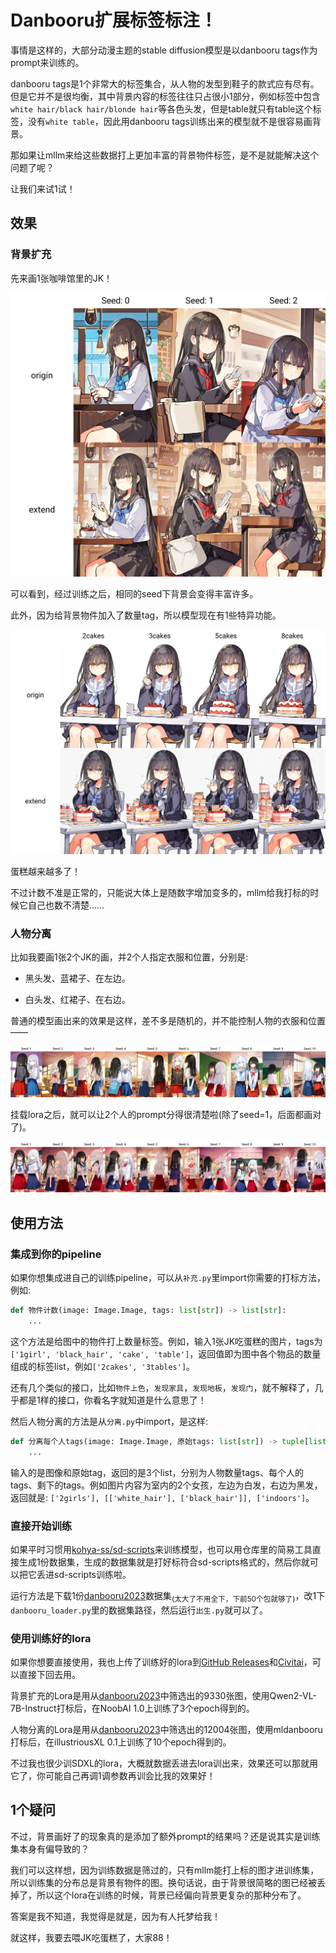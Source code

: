 # Danbooru扩展标签标注！

事情是这样的，大部分动漫主题的stable diffusion模型是以danbooru tags作为prompt来训练的。

danbooru tags是1个非常大的标签集合，从人物的发型到鞋子的款式应有尽有。但是它并不是很均衡，其中背景内容的标签往往只占很小1部分，例如标签中包含`white hair/black hair/blonde hair`等各色头发，但是table就只有table这个标签，没有`white table`，因此用danbooru tags训练出来的模型就不是很容易画背景。

那如果让mllm来给这些数据打上更加丰富的背景物件标签，是不是就能解决这个问题了呢？

让我们来试1试！


## 效果

### 背景扩充

先来画1张咖啡馆里的JK！

![img/cafe.webp](img/cafe.webp)

可以看到，经过训练之后，相同的seed下背景会变得丰富许多。

此外，因为给背景物件加入了数量tag，所以模型现在有1些特异功能。

![img/cake.webp](img/cake.webp)

蛋糕越来越多了！

不过计数不准是正常的，只能说大体上是随数字增加变多的，mllm给我打标的时候它自己也数不清楚……

### 人物分离

比如我要画1张2个JK的画，并2个人指定衣服和位置，分别是:

- 黑头发、蓝裙子、在左边。

- 白头发、红裙子、在右边。

普通的模型画出来的效果是这样，差不多是随机的，并不能控制人物的衣服和位置——

![img/人原.webp](img/人原.webp)

挂载lora之后，就可以让2个人的prompt分得很清楚啦(除了seed=1，后面都画对了)。

![img/人新.webp](img/人新.webp)


## 使用方法


### 集成到你的pipeline

如果你想集成进自己的训练pipeline，可以从`补充.py`里import你需要的打标方法，例如:

```python
def 物件计数(image: Image.Image, tags: list[str]) -> list[str]:
    ...
```

这个方法是给图中的物件打上数量标签。例如，输入1张JK吃蛋糕的图片，tags为`['1girl', 'black_hair', 'cake', 'table']`，返回值即为图中各个物品的数量组成的标签list，例如`['2cakes', '3tables']`。

还有几个类似的接口，比如`物件上色`，`发现家具`，`发现地板`，`发现门`，就不解释了，几乎都是1样的接口，你看名字就知道是什么意思了！

然后人物分离的方法是从`分离.py`中import，是这样:

```py
def 分离每个人tags(image: Image.Image, 原始tags: list[str]) -> tuple[list[str], list[list[str]], list[str]]:
    ...
```

输入的是图像和原始tag，返回的是3个list，分别为人物数量tags、每个人的tags、剩下的tags。例如图片内容为室内的2个女孩，左边为白发，右边为黑发，返回就是: `['2girls'], [['white_hair'], ['black_hair']], ['indoors']`。

### 直接开始训练

如果平时习惯用[kohya-ss/sd-scripts](https://github.com/kohya-ss/sd-scripts)来训练模型，也可以用仓库里的简易工具直接生成1份数据集，生成的数据集就是打好标符合sd-scripts格式的，然后你就可以把它丢进sd-scripts训练啦。

运行方法是下载1份[danbooru2023](https://huggingface.co/datasets/nyanko7/danbooru2023)数据集<sub>(太大了不用全下，下前50个包就够了)</sub>，改1下`danbooru_loader.py`里的数据集路径，然后运行`出生.py`就可以了。

### 使用训练好的lora

如果你想要直接使用，我也上传了训练好的lora到[GitHub Releases](https://github.com/RimoChan/danbooru-prompt-extend/releases)和[Civitai](https://civitai.com/models/1076462/prompt-extend)，可以直接下回去用。

背景扩充的Lora是用从[danbooru2023](https://huggingface.co/datasets/nyanko7/danbooru2023)中筛选出的9330张图，使用Qwen2-VL-7B-Instruct打标后，在NoobAI 1.0上训练了3个epoch得到的。

人物分离的Lora是用从[danbooru2023](https://huggingface.co/datasets/nyanko7/danbooru2023)中筛选出的12004张图，使用mldanbooru打标后，在illustriousXL 0.1上训练了10个epoch得到的。

不过我也很少训SDXL的lora，大概就数据丢进去lora训出来，效果还可以那就用它了，你可能自己再调1调参数再训会比我的效果好！


## 1个疑问

不过，背景画好了的现象真的是添加了额外prompt的结果吗？还是说其实是训练集本身有偏导致的？

我们可以这样想，因为训练数据是筛过的，只有mllm能打上标的图才进训练集，所以训练集的分布总是背景有物件的图。换句话说，由于背景很简略的图已经被丢掉了，所以这个lora在训练的时候，背景已经偏向背景更复杂的那种分布了。

答案是我不知道，我觉得是就是，因为有人托梦给我！

就这样，我要去喂JK吃蛋糕了，大家88！
